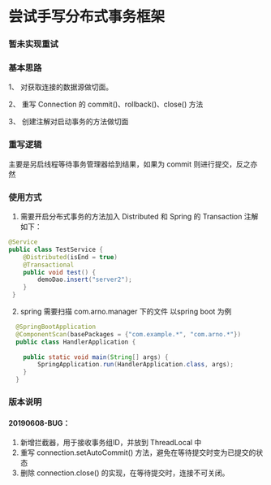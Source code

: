# 尝试手写分布式事务框架

### 暂未实现重试

### 基本思路
1、 对获取连接的数据源做切面。

2、 重写 Connection 的 commit()、rollback()、close() 方法

3、 创建注解对启动事务的方法做切面

### 重写逻辑
主要是另启线程等待事务管理器给到结果，如果为 commit 则进行提交，反之亦然

### 使用方式
1. 需要开启分布式事务的方法加入 Distributed 和 Spring 的 Transaction 注解
 如下：
```java
@Service
public class TestService {
    @Distributed(isEnd = true)
    @Transactional
    public void test() {
        demoDao.insert("server2");
    }
 }
```
2. spring 需要扫描 com.arno.manager 下的文件
以spring boot 为例
```java
  @SpringBootApplication
  @ComponentScan(basePackages = {"com.example.*", "com.arno.*"})
  public class HandlerApplication {
  
    public static void main(String[] args) {
        SpringApplication.run(HandlerApplication.class, args);
    }
  }
```
### 版本说明
#### 20190608-BUG：
1. 新增拦截器，用于接收事务组ID，并放到 ThreadLocal 中
2. 重写 connection.setAutoCommit() 方法，避免在等待提交时变为已提交的状态
3. 删除 connection.close() 的实现，在等待提交时，连接不可关闭。